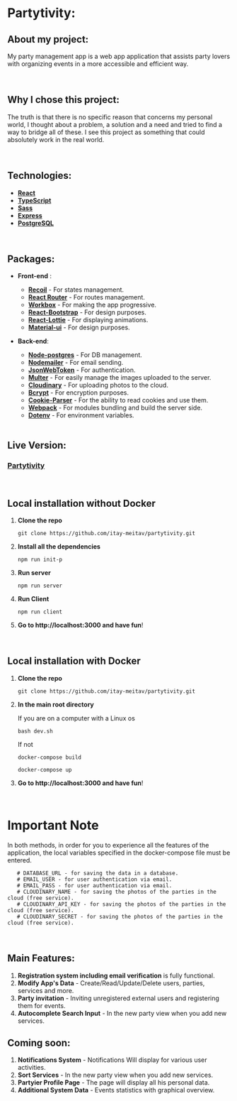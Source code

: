 # Partytivity:

## About my project:

My party management app is a web app application that assists
party lovers with organizing events in a more accessible and efficient way.

<br/>

## Why I chose this project:

The truth is that there is no specific reason that concerns my personal world,
I thought about a problem, a solution and a need and tried to find a way to bridge all of these.
I see this project as something that could absolutely work in the real world.

<br/>

## Technologies:

- **[React](https://reactjs.org/)**
- **[TypeScript](https://www.typescriptlang.org/)**
- **[Sass](https://www.npmjs.com/package/sass)**
- **[Express](https://www.npmjs.com/package/express)**
- **[PostgreSQL](https://www.postgresql.org/)**

<br/>

## Packages:

- **Front-end** :

  - **[Recoil](https://www.npmjs.com/package/recoil)** - For states management.
  - **[React Router](https://www.npmjs.com/package/react-router-dom)** - For routes management.
  - **[Workbox](https://www.npmjs.com/package/workbox-sw)** - For making the app progressive.
  - **[React-Bootstrap](https://www.npmjs.com/package/react-bootstrap)** - For design purposes.
  - **[React-Lottie](https://www.npmjs.com/package/react-lottie-player)** - For displaying animations.
  - **[Material-ui](https://www.npmjs.com/package/@mui/material)** - For design purposes.

- **Back-end**:

  - **[Node-postgres](https://www.npmjs.com/package/pg)** - For DB management.
  - **[Nodemailer](https://www.npmjs.com/package/nodemailer)** - For email sending.
  - **[JsonWebToken](https://www.npmjs.com/package/jsonwebtoken)** - For authentication.
  - **[Multer](https://www.npmjs.com/package/multer)** - For easily manage the images uploaded to the server.
  - **[Cloudinary](https://www.npmjs.com/package/cloudinary)** - For uploading photos to the cloud.
  - **[Bcrypt](https://www.npmjs.com/package/bcrypt)** - For encryption purposes.
  - **[Cookie-Parser](https://www.npmjs.com/package/cookie-parser)** - For the ability to read cookies and use them.
  - **[Webpack](https://www.npmjs.com/package/webpack)** - For modules bundling and build the server side.
  - **[Dotenv](https://www.npmjs.com/package/dotenv)** - For environment variables.

   <br/>

## Live Version:

### [Partytivity](https://partytivity.herokuapp.com/)

<br/>

## Local installation without Docker

1. **Clone the repo**
   ```
   git clone https://github.com/itay-meitav/partytivity.git
   ```
2. **Install all the dependencies**
   ```
   npm run init-p
   ```
3. **Run server**
   ```
   npm run server
   ```
4. **Run Client**

   ```
   npm run client
   ```

5. **Go to http://localhost:3000 and have fun**!

   <br/>

## Local installation with Docker

1. **Clone the repo**

   ```
   git clone https://github.com/itay-meitav/partytivity.git
   ```

2. **In the main root directory**

   If you are on a computer with a Linux os

   ```
   bash dev.sh
   ```

   If not

   ```
   docker-compose build
   ```

   ```
   docker-compose up
   ```

3. **Go to http://localhost:3000 and have fun**!

<br/>

# Important Note

In both methods, in order for you to experience all the features of the application, the local variables specified in the docker-compose file must be entered.

```
   # DATABASE_URL - for saving the data in a database.
   # EMAIL_USER - for user authentication via email.
   # EMAIL_PASS - for user authentication via email.
   # CLOUDINARY_NAME - for saving the photos of the parties in the cloud (free service).
   # CLOUDINARY_API_KEY - for saving the photos of the parties in the cloud (free service).
   # CLOUDINARY_SECRET - for saving the photos of the parties in the cloud (free service).
```

<br/>

## Main Features:

1. **Registration system including email verification** is fully functional.
2. **Modify App's Data** - Create/Read/Update/Delete users, parties, services and more.
3. **Party invitation** - Inviting unregistered external users and registering them for events.
4. **Autocomplete Search Input** - In the new party view when you add new services.

## Coming soon:

1.  **Notifications System** - Notifications Will display for various user activities.
2.  **Sort Services** - In the new party view when you add new services.
3.  **Partyier Profile Page** - The page will display all his personal data.
4.  **Additional System Data** - Events statistics with graphical overview.
